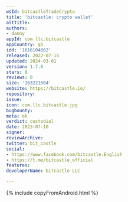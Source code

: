 ```yaml
---
wsId: bitcastleTradeCrypto
title: 'bitcastle: crypto wallet'
altTitle: 
authors:
- danny
appId: com.llc.bitcastle
appCountry: gb
idd: '1616104862'
released: 2022-07-15
updated: 2024-03-01
version: 1.7.8
stars: 0
reviews: 0
size: '163221504'
website: https://bitcastle.io/
repository: 
issue: 
icon: com.llc.bitcastle.jpg
bugbounty: 
meta: ok
verdict: custodial
date: 2023-07-10
signer: 
reviewArchive: 
twitter: bit_castle
social:
- https://www.facebook.com/bitcastle.English
- https://t.me/bitcastle_official
features: 
developerName: bitcastle LLC

---
```


{% include copyFromAndroid.html %}
